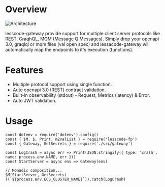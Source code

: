 # Overview
![Architecture](https://github.com/van001/lcgateway/blob/master/lcgateway.png)

lesscode-gateway provide support for multiple client server protocols like REST, GraqhQL, MQM (Message Q Messages). Simply drop your openapi 3.0, graqlql or mqm files (vai open spec) and lessacode-gateway will automatically map the endpoints to it's execution (functions). 

# Features
- Multiple protocol support using single function.
- Auto openapi 3.0 (REST) contract validation.
- Built-in observability (stdout) - Request, Metrics (latency) & Error.
- Auto JWT validation.

# Usage

```
const dotenv = require('dotenv').config()
const { $M, $, Print, m2valList } = require('lesscode-fp')
const { Gateway, GetSecrets } = require('./src/gateway')

const LogCrash = async err => Print(JSON.stringify({ type: 'crash', name: process.env.NAME, err }))
const StartServer = async env => Gateway(env)

// Monadic composition...
$M(StartServer, GetSecrets)((`${process.env.ECS_CLUSTER_NAME}`)).catch(LogCrash)

```
